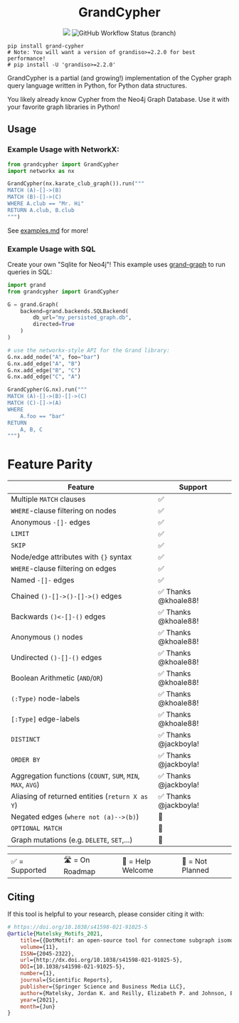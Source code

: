 <h1 align=center>GrandCypher</h1>
<div align=center><img src="https://img.shields.io/pypi/v/grand-cypher?style=for-the-badge" /> <img alt="GitHub Workflow Status (branch)" src="https://img.shields.io/github/actions/workflow/status/aplbrain/grand-cypher/python-package.yml?branch=master&style=for-the-badge"></div>

```shell
pip install grand-cypher
# Note: You will want a version of grandiso>=2.2.0 for best performance!
# pip install -U 'grandiso>=2.2.0'
```

GrandCypher is a partial (and growing!) implementation of the Cypher graph query language written in Python, for Python data structures.

You likely already know Cypher from the Neo4j Graph Database. Use it with your favorite graph libraries in Python!

## Usage

### Example Usage with NetworkX:

```python
from grandcypher import GrandCypher
import networkx as nx

GrandCypher(nx.karate_club_graph()).run("""
MATCH (A)-[]->(B)
MATCH (B)-[]->(C)
WHERE A.club == "Mr. Hi"
RETURN A.club, B.club
""")
```

See [examples.md](docs/examples.md) for more!

### Example Usage with SQL

Create your own "Sqlite for Neo4j"! This example uses [grand-graph](https://github.com/aplbrain/grand) to run queries in SQL:

```python
import grand
from grandcypher import GrandCypher

G = grand.Graph(
    backend=grand.backends.SQLBackend(
        db_url="my_persisted_graph.db",
        directed=True
    )
)

# use the networkx-style API for the Grand library:
G.nx.add_node("A", foo="bar")
G.nx.add_edge("A", "B")
G.nx.add_edge("B", "C")
G.nx.add_edge("C", "A")

GrandCypher(G.nx).run("""
MATCH (A)-[]->(B)-[]->(C)
MATCH (C)-[]->(A)
WHERE
    A.foo == "bar"
RETURN
    A, B, C
""")
```

# Feature Parity

| Feature                                                     | Support               |
| ----------------------------------------------------------- | --------------------- |
| Multiple `MATCH` clauses                                    | ✅                    |
| `WHERE`-clause filtering on nodes                           | ✅                    |
| Anonymous `-[]-` edges                                      | ✅                    |
| `LIMIT`                                                     | ✅                    |
| `SKIP`                                                      | ✅                    |
| Node/edge attributes with `{}` syntax                       | ✅                    |
| `WHERE`-clause filtering on edges                           | ✅                    |
| Named `-[]-` edges                                          | ✅                    |
| Chained `()-[]->()-[]->()` edges                            | ✅ Thanks @khoale88!  |
| Backwards `()<-[]-()` edges                                 | ✅ Thanks @khoale88!  |
| Anonymous `()` nodes                                        | ✅ Thanks @khoale88!  |
| Undirected `()-[]-()` edges                                 | ✅ Thanks @khoale88!  |
| Boolean Arithmetic (`AND`/`OR`)                             | ✅ Thanks @khoale88!  |
| `(:Type)` node-labels                                       | ✅ Thanks @khoale88!  |
| `[:Type]` edge-labels                                       | ✅ Thanks @khoale88!  |
| `DISTINCT`                                                  | ✅ Thanks @jackboyla! |
| `ORDER BY`                                                  | ✅ Thanks @jackboyla! |
| Aggregation functions (`COUNT`, `SUM`, `MIN`, `MAX`, `AVG`) | ✅ Thanks @jackboyla! |
| Aliasing of returned entities (`return X as Y`)             | ✅ Thanks @jackboyla! |
| Negated edges (`where not (a)-->(b)`)                       | 🥺                    |
| `OPTIONAL MATCH`                                            | 🥺                    |
| Graph mutations (e.g. `DELETE`, `SET`,...)                  | 🥺                    |

|                |                |                   |                  |
| -------------- | -------------- | ----------------- | ---------------- |
| ✅ = Supported | 🛣 = On Roadmap | 🥺 = Help Welcome | 🔴 = Not Planned |

## Citing

If this tool is helpful to your research, please consider citing it with:

```bibtex
# https://doi.org/10.1038/s41598-021-91025-5
@article{Matelsky_Motifs_2021,
    title={{DotMotif: an open-source tool for connectome subgraph isomorphism search and graph queries}},
    volume={11},
    ISSN={2045-2322},
    url={http://dx.doi.org/10.1038/s41598-021-91025-5},
    DOI={10.1038/s41598-021-91025-5},
    number={1},
    journal={Scientific Reports},
    publisher={Springer Science and Business Media LLC},
    author={Matelsky, Jordan K. and Reilly, Elizabeth P. and Johnson, Erik C. and Stiso, Jennifer and Bassett, Danielle S. and Wester, Brock A. and Gray-Roncal, William},
    year={2021},
    month={Jun}
}
```
